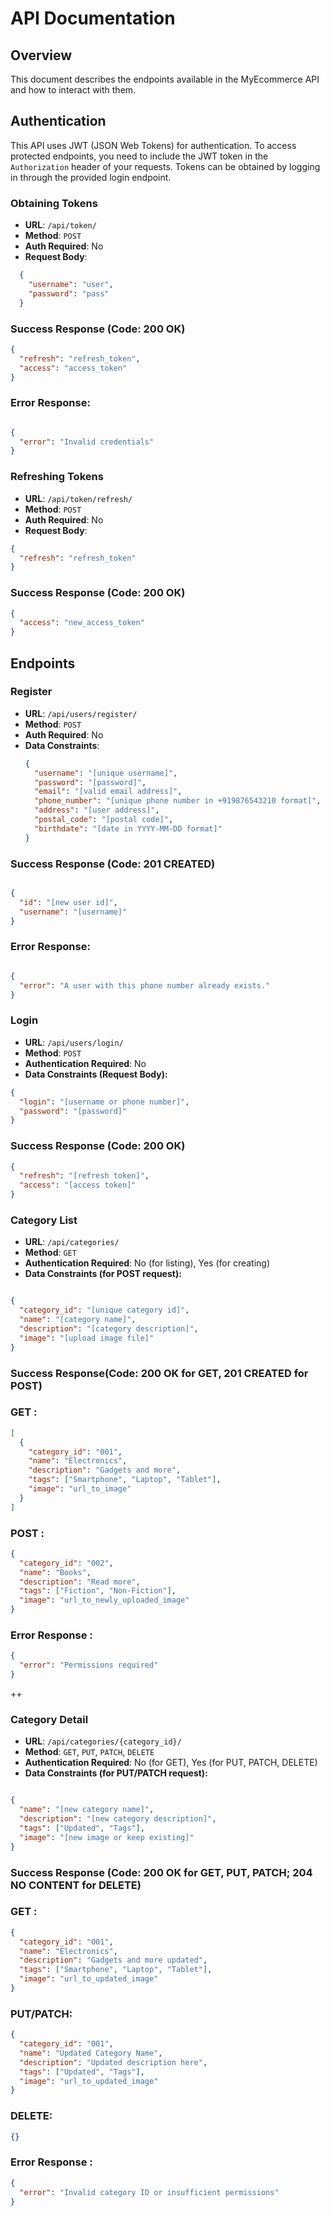# API Documentation

## Overview
This document describes the endpoints available in the MyEcommerce API and how to interact with them.

## Authentication
This API uses JWT (JSON Web Tokens) for authentication. To access protected endpoints, you need to include the JWT token in the `Authorization` header of your requests. Tokens can be obtained by logging in through the provided login endpoint.


### Obtaining Tokens
- **URL**: `/api/token/`
- **Method**: `POST`
- **Auth Required**: No
- **Request Body**:
```json
  {
    "username": "user",
    "password": "pass"
  }
`````

### Success Response (Code: 200 OK)
```json
{
  "refresh": "refresh_token",
  "access": "access_token"
}

`````
### Error Response:

```json

{
  "error": "Invalid credentials"
}

`````
### Refreshing Tokens
- **URL**: `/api/token/refresh/`
- **Method**: `POST`
- **Auth Required**: No
- **Request Body**:

```json
{
  "refresh": "refresh_token"
}

`````
### Success Response (Code: 200 OK)
```json
{
  "access": "new_access_token"
}

`````

## Endpoints

### Register
- **URL**: `/api/users/register/`
- **Method**: `POST`
- **Auth Required**: No
- **Data Constraints**:
  ```json
  {
    "username": "[unique username]",
    "password": "[password]",
    "email": "[valid email address]",
    "phone_number": "[unique phone number in +919876543210 format]",
    "address": "[user address]",
    "postal_code": "[postal code]",
    "birthdate": "[date in YYYY-MM-DD format]"
  }


### Success Response (Code: 201 CREATED)


```json

{
  "id": "[new user id]",
  "username": "[username]"
}

`````
### Error Response:

```json

{
  "error": "A user with this phone number already exists."
}

`````

### Login

* **URL**: `/api/users/login/`
* **Method**: `POST`
* **Authentication Required**: No
* **Data Constraints (Request Body):**


```json
{
  "login": "[username or phone number]",
  "password": "[password]"
}
`````

### Success Response (Code: 200 OK)



```json
{
  "refresh": "[refresh token]",
  "access": "[access token]"
}


  ```

### Category List

* **URL**: `/api/categories/`
* **Method**: `GET`
* **Authentication Required**: No (for listing), Yes (for creating)
* **Data Constraints (for POST request):**
```json

{
  "category_id": "[unique category id]",
  "name": "[category name]",
  "description": "[category description]",
  "image": "[upload image file]"
}


```

### Success Response(Code: 200 OK for GET, 201 CREATED for POST)
### GET :
```json
[
  {
    "category_id": "001",
    "name": "Electronics",
    "description": "Gadgets and more",
    "tags": ["Smartphone", "Laptop", "Tablet"],
    "image": "url_to_image"
  }
]

```

### POST :
```json
{
  "category_id": "002",
  "name": "Books",
  "description": "Read more",
  "tags": ["Fiction", "Non-Fiction"],
  "image": "url_to_newly_uploaded_image"
}

```
### Error Response :

```json
{
  "error": "Permissions required"
}
```


++

### Category Detail

* **URL**: `/api/categories/{category_id}/`
* **Method**: `GET`, `PUT`, `PATCH`, `DELETE`
* **Authentication Required**: No (for GET), Yes (for PUT, PATCH, DELETE)
* **Data Constraints (for PUT/PATCH request):**
```json

{
  "name": "[new category name]",
  "description": "[new category description]",
  "tags": ["Updated", "Tags"],
  "image": "[new image or keep existing]"
}


```

### Success Response (Code: 200 OK for GET, PUT, PATCH; 204 NO CONTENT for DELETE)
### GET :
```json
{
  "category_id": "001",
  "name": "Electronics",
  "description": "Gadgets and more updated",
  "tags": ["Smartphone", "Laptop", "Tablet"],
  "image": "url_to_updated_image"
}


```

### PUT/PATCH:
```json
{
  "category_id": "001",
  "name": "Updated Category Name",
  "description": "Updated description here",
  "tags": ["Updated", "Tags"],
  "image": "url_to_updated_image"
}

```
### DELETE:
```json
{}
```
### Error Response :

```json
{
  "error": "Invalid category ID or insufficient permissions"
}
```